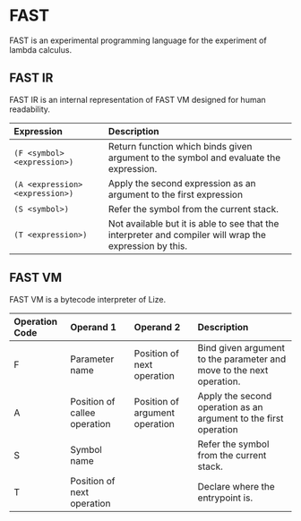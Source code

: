 # FAST

FAST is an experimental programming language for the experiment of lambda calculus.

## FAST IR

FAST IR is an internal representation of FAST VM designed for human readability.

| Expression                      | Description                                                                                             |
| :------------------------------ | :------------------------------------------------------------------------------------------------------ |
| `(F <symbol> <expression>)`     | Return function which binds given argument to the symbol and evaluate the expression.                   |
| `(A <expression> <expression>)` | Apply the second expression as an argument to the first expression                                      |
| `(S <symbol>)`                  | Refer the symbol from the current stack.                                                                |
| `(T <expression>)`              | Not available but it is able to see that the interpreter and compiler will wrap the expression by this. |

## FAST VM

FAST VM is a bytecode interpreter of Lize.

| Operation Code | Operand 1                    | Operand 2                      | Description                                                          |
| :------------- | :--------------------------- | :----------------------------- | :------------------------------------------------------------------- |
| F              | Parameter name               | Position of next operation     | Bind given argument to the parameter and move to the next operation. |
| A              | Position of callee operation | Position of argument operation | Apply the second operation as an argument to the first operation     |
| S              | Symbol name                  |                                | Refer the symbol from the current stack.                             |
| T              | Position of next operation   |                                | Declare where the entrypoint is.                                     |
